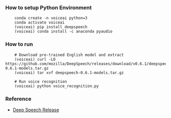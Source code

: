 
### How to setup Python Environment  

```  
    conda create -n voiceai python=3  
    conda activate voiceai  
    (voiceai) pip install deepspeech  
    (voiceai) conda install -c anaconda pyaudio  
```  
### How to run   

```  
    # Download pre-trained English model and extract
    (voiceai) curl -LO https://github.com/mozilla/DeepSpeech/releases/download/v0.6.1/deepspeech-0.6.1-models.tar.gz
    (voiceai) tar xvf deepspeech-0.6.1-models.tar.gz

    # Run voice recognition 
    (voiceai) python voice_recognition.py  

```  


### Reference  

- [Deep Speech Release](https://github.com/mozilla/DeepSpeech/releases/)  
